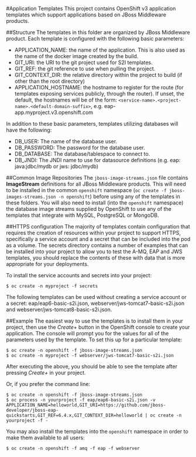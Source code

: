 #Application Templates
This project contains OpenShift v3 application templates which support
applications based on JBoss Middleware products.

##Structure
The templates in this folder are organized by JBoss Middleware product.  Each
template is configured with the following basic parameters:
 * APPLICATION_NAME: the name of the application.  This is also used as the
   name of the docker image created by the build.
 * GIT_URI: the URI to the git project used for S2I templates.
 * GIT_REF: the git reference to use when pulling the project.
 * GIT_CONTEXT_DIR: the relative directory within the project to build (if other than the root directory)
 * APPLICATION_HOSTNAME: the hostname to register for the route (for templates
   exposing services publicly, through the router).  If unset, the default, the hostnames will be of the form: `<service-name>.<project-name>.<default-domain-suffix>`, e.g. eap-app.myproject.v3.openshift.com

In addition to these basic parameters, templates utilizing databases will have
the following:
 * DB_USER: The name of the database user.
 * DB_PASSWORD: The password for the database user.
 * DB_DATABASE: The database/tablespace to connect to.
 * DB_JNDI: The JNDI name to use for datasource definitions (e.g. eap: java:jdbc/mydb or jws: jdbc/mydb)

##Common Image Repositories
The `jboss-image-streams.json` file contains __ImageStream__ definitions for all
JBoss Middleware products.  This will need to be
installed in the common `openshift` namespace (`oc create -f jboss-images-streams.json -n openshift`) before using any of the templates in these folders.  You will also need to install (into the `openshift` namespace) the database image streams supplied by OpenShift to use any of the templates that integrate with MySQL, PostgreSQL or MongoDB.

##HTTPS configuration
The majority of templates contain configuration that requires the creation of resources within your project to support HTTPS, specifically a service account and a secret that can be included into the pod as a volume.  The secrets directory contains a number of examples that can be installed into your project to allow you to test the A-MQ, EAP and JWS templates, you should replace the contents of these with data that is more appropriate for your deployments.

To install the service accounts and secrets into your project:
```
$ oc create -n myproject -f secrets
```

The following templates can be used without creating a service account or a secret: eap/eap6-basic-s2i.json, webserver/jws-tomcat7-basic-s2i.json and webserver/jws-tomcat8-basic-s2i.json.

##Example
The easiest way to use the templates is to install them in your project, then use the _Create+_ button in the OpenShift console to create your application.  The console will prompt you for the values for all of the parameters used by the template.  To set this up for a particular template:
```
$ oc create -n openshift -f jboss-image-streams.json
$ oc create -n myproject -f webserver/jws-tomcat7-basic-s2i.json
```
After executing the above, you should be able to see the template after pressing _Create+_ in your project.

Or, if you prefer the command line:
```
$ oc create -n openshift -f jboss-image-streams.json
$ oc process -n yourproject -f eap/eap6-basic-s2i.json -v APPLICATION_NAME=helloworld,GIT_URI=https://github.com/jboss-developer/jboss-eap-quickstarts,GIT_REF=6.4.x,GIT_CONTEXT_DIR=helloworld | oc create -n yourproject -f -
```

You may also install the templates into the `openshift` namespace in order to make them
available to all users:
```
$ oc create -n openshift -f amq -f eap -f webserver
```
